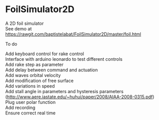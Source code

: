 # FoilSimulator2D
A 2D foil simulator  
See demo at https://rawgit.com/baptistelabat/FoilSimulator2D/master/foil.html

To do

Add keyboard control for rake control  
Interface with arduino leonardo to test different controls  
Add rake step as parameter  
Add delay between command and actuation  
Add waves orbital velocity  
Add modification of free surface  
Add variations in speed  
Add stall angle in parameters and hysteresis parameters (http://www.aere.iastate.edu/~huhui/paper/2008/AIAA-2008-0315.pdf)  
Plug user polar function  
Add recording  
Ensure correct real time  
